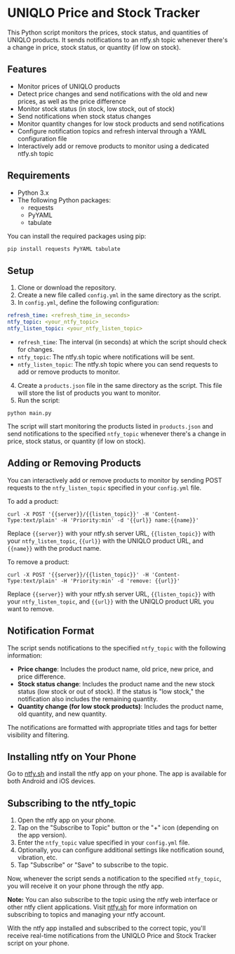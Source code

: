 # UNIQLO Price and Stock Tracker

This Python script monitors the prices, stock status, and quantities of UNIQLO products. It sends notifications to an ntfy.sh topic whenever there's a change in price, stock status, or quantity (if low on stock).

## Features

- Monitor prices of UNIQLO products
- Detect price changes and send notifications with the old and new prices, as well as the price difference
- Monitor stock status (in stock, low stock, out of stock)
- Send notifications when stock status changes
- Monitor quantity changes for low stock products and send notifications
- Configure notification topics and refresh interval through a YAML configuration file
- Interactively add or remove products to monitor using a dedicated ntfy.sh topic

## Requirements

- Python 3.x
- The following Python packages:
  - requests
  - PyYAML
  - tabulate

You can install the required packages using pip:

```bash
pip install requests PyYAML tabulate
```

## Setup

1. Clone or download the repository.
2. Create a new file called `config.yml` in the same directory as the script.
3. In `config.yml`, define the following configuration:

```yaml
refresh_time: <refresh_time_in_seconds>
ntfy_topic: <your_ntfy_topic>
ntfy_listen_topic: <your_ntfy_listen_topic>
```

- `refresh_time`: The interval (in seconds) at which the script should check for changes.
- `ntfy_topic`: The ntfy.sh topic where notifications will be sent.
- `ntfy_listen_topic`: The ntfy.sh topic where you can send requests to add or remove products to monitor.

4. Create a `products.json` file in the same directory as the script. This file will store the list of products you want to monitor.
5. Run the script:

```
python main.py
```

The script will start monitoring the products listed in `products.json` and send notifications to the specified `ntfy_topic` whenever there's a change in price, stock status, or quantity (if low on stock).

## Adding or Removing Products

You can interactively add or remove products to monitor by sending POST requests to the `ntfy_listen_topic` specified in your `config.yml` file.

To add a product:

```
curl -X POST '{{server}}/{{listen_topic}}' -H 'Content-Type:text/plain' -H 'Priority:min' -d '{{url}} name:{{name}}'
```

Replace `{{server}}` with your ntfy.sh server URL, `{{listen_topic}}` with your `ntfy_listen_topic`, `{{url}}` with the UNIQLO product URL, and `{{name}}` with the product name.

To remove a product:

```
curl -X POST '{{server}}/{{listen_topic}}' -H 'Content-Type:text/plain' -H 'Priority:min' -d 'remove: {{url}}'
```

Replace `{{server}}` with your ntfy.sh server URL, `{{listen_topic}}` with your `ntfy_listen_topic`, and `{{url}}` with the UNIQLO product URL you want to remove.

## Notification Format

The script sends notifications to the specified `ntfy_topic` with the following information:

- **Price change**: Includes the product name, old price, new price, and price difference.
- **Stock status change**: Includes the product name and the new stock status (low stock or out of stock). If the status is "low stock," the notification also includes the remaining quantity.
- **Quantity change (for low stock products)**: Includes the product name, old quantity, and new quantity.

The notifications are formatted with appropriate titles and tags for better visibility and filtering.

## Installing ntfy on Your Phone

Go to [ntfy.sh](https://ntfy.sh/) and install the ntfy app on your phone. The app is available for both Android and iOS devices.

## Subscribing to the ntfy_topic

1. Open the ntfy app on your phone.
2. Tap on the "Subscribe to Topic" button or the "+" icon (depending on the app version).
3. Enter the `ntfy_topic` value specified in your `config.yml` file.
4. Optionally, you can configure additional settings like notification sound, vibration, etc.
5. Tap "Subscribe" or "Save" to subscribe to the topic.

Now, whenever the script sends a notification to the specified `ntfy_topic`, you will receive it on your phone through the ntfy app.

**Note:** You can also subscribe to the topic using the ntfy web interface or other ntfy client applications. Visit [ntfy.sh](https://ntfy.sh/) for more information on subscribing to topics and managing your ntfy account.

With the ntfy app installed and subscribed to the correct topic, you'll receive real-time notifications from the UNIQLO Price and Stock Tracker script on your phone.